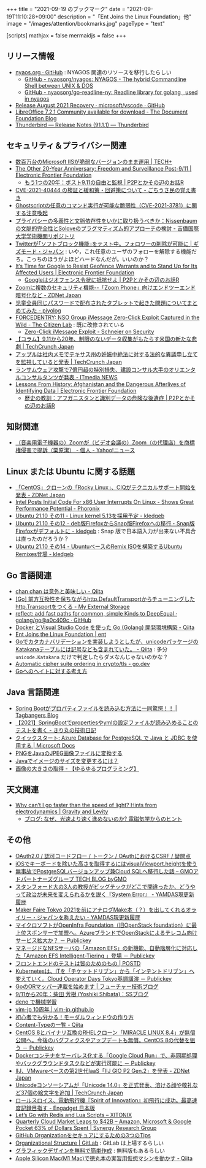 +++
title = "2021-09-19 のブックマーク"
date =  "2021-09-19T11:10:28+09:00"
description = "「Ent Joins the Linux Foundation」他"
image = "/images/attention/bookmarks.jpg"
pageType = "text"

[scripts]
  mathjax = false
  mermaidjs = false
+++

## リリース情報

- [nyaos.org · GitHub](https://github.com/nyaosorg) : NYAGOS 関連のリソースを移行したらしい
  - [GitHub - nyaosorg/nyagos: NYAGOS - The hybrid Commandline Shell between UNIX & DOS](https://github.com/nyaosorg/nyagos)
  - [GitHub - nyaosorg/go-readline-ny: Readline library for golang , used in nyagos](https://github.com/nyaosorg/go-readline-ny)
- [Release August 2021 Recovery · microsoft/vscode · GitHub](https://github.com/microsoft/vscode/releases/tag/1.60.1)
- [LibreOffice 7.2.1 Community available for download - The Document Foundation Blog](https://blog.documentfoundation.org/blog/2021/09/16/libreoffice-7-2-1-community/)
- [Thunderbird — Release Notes (91.1.1) — Thunderbird](https://www.thunderbird.net/en-US/thunderbird/91.1.1/releasenotes/)

## セキュリティ＆プライバシー関連

- [数百万台のMicrosoft IISが脆弱なバージョンのまま運用 | TECH+](https://news.mynavi.jp/article/20210911-1969359/)
- [The Other 20-Year Anniversary: Freedom and Surveillance Post-9/11 | Electronic Frontier Foundation](https://www.eff.org/deeplinks/2021/09/theother-20-year-anniversary-freedom-and-surveillance-post-911)
  - [もう1つの20年：ポスト9.11の自由と監視 | P2Pとかその辺のお話R](https://p2ptk.org/privacy/3377)
- [CVE-2021-40444 の検証と緩和策・回避策について - ごちうさ民の覚え書き](https://kataware.hatenablog.jp/entry/2021/09/12/165921)
- [Ghostscriptの任意のコマンド実行が可能な脆弱性（CVE-2021-3781）に関する注意喚起](https://www.jpcert.or.jp/at/2021/at210039.html)
- [プライバシーの多義性と文脈依存性をいかに取り扱うべきか：Nissenbaumの文脈的完全性とSoloveのプラグマティズム的アプローチの検討 - 吉備国際大学学術機関リポジトリ](https://kiui.repo.nii.ac.jp/index.php?page_id=13&block_id=21&action=repository_view_main_item_detail&item_id=26&item_no=1)
- [Twitterが｢ソフトブロック機能｣をテスト中。フォロワーの削除が可能に | ギズモード・ジャパン](https://www.gizmodo.jp/2021/09/soft-block-function-added-to-twitter.html) : いや，これ任意のユーザのフォローを解除する機能だろ。こっちのほうがよほどハードなんだが。いいのか？
- [It’s Time for Google to Resist Geofence Warrants and to Stand Up for Its Affected Users | Electronic Frontier Foundation](https://www.eff.org/deeplinks/2021/08/its-time-google-resist-geofence-warrants-and-stand-its-affected-users)
  - [Googleはジオフェンス令状に抵抗せよ | P2Pとかその辺のお話R](https://p2ptk.org/privacy/3382)
- [Zoomに複数のセキュリティ機能--「Zoom Phone」向けエンドツーエンド暗号化など - ZDNet Japan](https://japan.zdnet.com/article/35176636/)
- [児童全員同じパスワードで配布されたタブレットで起きた問題についてまとめてみた - piyolog](https://piyolog.hatenadiary.jp/entry/2021/09/17/162639)
- [FORCEDENTRY: NSO Group iMessage Zero-Click Exploit Captured in the Wild - The Citizen Lab](https://citizenlab.ca/2021/09/forcedentry-nso-group-imessage-zero-click-exploit-captured-in-the-wild/) : 既に改修されている
  - [Zero-Click iMessage Exploit - Schneier on Security](https://www.schneier.com/blog/archives/2021/09/zero-click-imessage-exploit.html)
- [【コラム】9.11から20年、制限のないデータ収集がもたらす米国の新たな悲劇  |  TechCrunch Japan](https://jp.techcrunch.com/2021/09/17/2021-09-11-20-years-later-unchecked-data-collection-is-part-of-9-11s-legacy/)
- [アップルは社内メモでテキサス州の妊娠中絶法に対する法的な異議申し立てを監視していると発表  |  TechCrunch Japan](https://jp.techcrunch.com/2021/09/17/2021-09-16-in-internal-memo-apple-says-it-is-monitoring-legal-challenges-to-texas-abortion-law/)
- [ランサムウェア攻撃で7億円超の特別損失、建設コンサル大手のオリエンタルコンサルタンツが発表 - ITmedia NEWS](https://www.itmedia.co.jp/news/articles/2109/17/news149.html)
- [Lessons From History: Afghanistan and the Dangerous Afterlives of Identifying Data | Electronic Frontier Foundation](https://www.eff.org/deeplinks/2021/09/lessons-history-afghanistan-and-dangerous-afterlives-identifying-data)
  - [歴史の教訓：アフガニスタンと識別データの危険な後遺症 | P2Pとかその辺のお話R](https://p2ptk.org/privacy/3390)

## 知財関連

- [（音楽用電子機器の）Zoomが（ビデオ会議の）Zoom（の代理店）を商標権侵害で提訴（栗原潔） - 個人 - Yahoo!ニュース](https://news.yahoo.co.jp/byline/kuriharakiyoshi/20210917-00258790)

## Linux または Ubuntu に関する話題

- [「CentOS」クローンの「Rocky Linux」、CIQがテクニカルサポート開始を発表 - ZDNet Japan](https://japan.zdnet.com/article/35176568/)
- [Intel Posts Initial Code For x86 User Interrupts On Linux  - Shows Great Performance Potential - Phoronix](https://www.phoronix.com/scan.php?page=news_item&px=Linux-RFC-x86-User-Interrupts)
- [Ubuntu 21.10 その11 - Linux kernel 5.13を採用予定 - kledgeb](https://kledgeb.blogspot.com/2021/09/ubuntu-2110-11-linux-kernel-513.html)
- [Ubuntu 21.10 その12 - deb版FirefoxからSnap版Firefoxへの移行・Snap版Firefoxがデフォルトに - kledgeb](https://kledgeb.blogspot.com/2021/09/ubuntu-2110-12-debfirefoxsnapfirefoxsna.html) : Snap 版で日本語入力が出来ない不具合は直ったのだろうか？
- [Ubuntu 21.10 その14 - UbuntuベースのRemix ISOを構築するUbuntu Remixes登場 - kledgeb](https://kledgeb.blogspot.com/2021/09/ubuntu-2110-14-ubunturemix-isoubuntu.html)

## Go 言語関連

- [chan chan は意外と美味しい - Qiita](https://qiita.com/hogedigo/items/15af273176599307a2b2)
- [[Go] 前方互換性を保ちながらhttp.DefaultTransportからチューニングしたhttp.Transportをつくる - My External Storage](https://budougumi0617.github.io/2021/09/13/how_to_copy_default_transport/)
- [reflect: add fast paths for common, simple Kinds to DeepEqual · golang/go@a0c409c · GitHub](https://github.com/golang/go/commit/a0c409cbc82ea9999a03fa0bfe6d9a8953e780e0)
- [Docker とVisual Studio Code を使った Go (Golang) 開発環境構築 - Qiita](https://qiita.com/y_shinoda/items/e6e2fef46408c0bae83b)
- [Ent Joins the Linux Foundation | ent](https://entgo.io/blog/2021/09/01/ent-joins-the-linux-foundation)
- [Goでカタカナバリデーションを実装しようとしたが、unicodeパッケージのKatakanaテーブルには記号なども含まれていた。 - Qiita](https://qiita.com/mitsuaki1229/items/50c6da607b62f138c32f) : 多分 `unicode.Katakana` だけで判定したらダメなんじゃないのかな？
- [Automatic cipher suite ordering in crypto/tls - go.dev](https://go.dev/blog/tls-cipher-suites)
- [Goへのヘイトに対する考え方](https://zenn.dev/nobonobo/articles/74808a8d5e6f1e)

## Java  言語関連

- [Spring Bootがプロパティファイルを読み込む方法に一同驚愕！！ | Tagbangers Blog](http://blog.tagbangers.co.jp/2019/07/12/how-spring-deals-with-properties)
- [【2021】SpringBootでpropertiesやymlの設定ファイルが読み込めることのテストを書く - きり丸の技術日記](https://nainaistar.hatenablog.com/entry/2021/03/30/120000)
- [クイックスタート: Azure Database for PostgreSQL で Java と JDBC を使用する | Microsoft Docs](https://docs.microsoft.com/ja-jp/azure/postgresql/connect-java)
- [PNGをJavaのJPEG画像ファイルに変換する](https://www.codeflow.site/ja/article/java__convert-png-to-jpeg-image-file-in-java)
- [Javaでイメージのサイズを変更するには？](https://www.codeflow.site/ja/article/java__how-to-resize-an-image-in-java)
- [画像の大きさの取得 - 【ゆるゆるプログラミング】](https://talavax.com/imagesize.html)

## 天文関連

- [Why can’t I go faster than the speed of light?  Hints from electrodynamics | Gravity and Levity](https://gravityandlevity.wordpress.com/2009/04/08/why-cant-i-go-faster-than-the-speed-of-light-hints-from-electrodynamics/)
  - [ブログ: なぜ、光速より速く進めないのか? 電磁気学からのヒント](https://okuranagaimo.blogspot.com/2021/09/blog-post_89.html)

## その他

- [OAuth2.0 / 認可コードフロー / トークン / OAuthにおけるCSRF / 疑問点](https://zenn.dev/ichigo_dev/articles/f2cab60eb3aa7d376e8d)
- [iOSでキーボードを除いた高さを取得するにはvisualViewport.heightを使う](https://zenn.dev/catnose99/scraps/e9b1de4ddf2181)
- [無事故でPostgreSQLバージョンアップ兼Cloud SQLへ移行した話 – GMOアドパートナーズグループ TECH BLOG byGMO](https://techblog.gmo-ap.jp/2021/09/13/cloud_sql_to_migration_with_version_up/)
- [スタンフォード大の3人の教授がビッグテックがどこで間違ったか、どうやって政治が未来を変えられるかを説く『System Error』 - YAMDAS現更新履歴](https://yamdas.hatenablog.com/entry/20210914/system-error)
- [Maker Faire Tokyo 2021を前にアナログMake本（？）を出してくれるオライリー・ジャパンを称えたい - YAMDAS現更新履歴](https://yamdas.hatenablog.com/entry/20210914/oreilly-make)
- [マイクロソフトがOpenInfra Foundation（旧OpenStack foundation）に最上位スポンサーで加盟へ。AzureブランドでOpenStackによるテレコム向けサービス拡大か？ － Publickey](https://www.publickey1.jp/blog/21/openinfra_foundationopnestack_foundationazureopenstack.html)
- [マネージドなNFSサーバの「Amazon EFS」の新機能、自動階層化に対応した「Amazon EFS Intelligent-Tiering 」登場 － Publickey](https://www.publickey1.jp/blog/21/nfsamazon_efsamazon_efs_intelligent-tiering.html)
- [フロントエンドのテストは皆のためのもの | POSTD](https://postd.cc/frontend-testing-is-for-everyone/)
- [Kubernetesは、ITを「チケットドリブン」から「インテントドリブン」へ変えていく。Cloud Operator Days Tokyo基調講演 － Publickey](https://www.publickey1.jp/blog/21/kubernetesitcloud_operator_days_tokyo.html)
- [GoのORマッパー連載を始めます | フューチャー技術ブログ](https://future-architect.github.io/articles/20210726a/)
- [9/11から20年：柴田 芳樹 (Yoshiki Shibata)：SSブログ](https://yshibata.blog.ss-blog.jp/2021-09-11)
- [deno で機械学習](https://zenn.dev/mattn/articles/9fbbab42308f96)
- [vim-jp 10周年 | vim-jp.github.io](https://vim-jp.org/blog/2021/09/16/vim-jp-10th-anniversary.html)
- [初心者でも分かる！モーダルウィンドウの作り方](https://syncer.jp/jquery-modal-window)
- [Content-Typeの一覧 - Qiita](https://qiita.com/AkihiroTakamura/items/b93fbe511465f52bffaa)
- [CentOS 8とバイナリ互換のRHELクローン「MIRACLE LINUX 8.4」が無償公開へ。今後のバグフィクスやアップデートも無償。CentOS 8の代替を狙う － Publickey](https://www.publickey1.jp/blog/21/centos_8rhelmiracle_linux_84centos.html)
- [Dockerコンテナをサーバレス化する「Google Cloud Run」で、非同期処理やバックグラウンドタスクなどが実行可能に － Publickey](https://www.publickey1.jp/blog/21/dockergoogle_cloud_run.html)
- [IIJ、VMwareベースの第2世代IaaS「IIJ GIO P2 Gen.2」を発表 - ZDNet Japan](https://japan.zdnet.com/article/35176851/)
- [Unicodeコンソーシアムが「Unicode 14.0」を正式発表、溶ける顔や敬礼など37個の絵文字を追加  |  TechCrunch Japan](https://jp.techcrunch.com/2021/09/17/unicode-14-release/)
- [ロールスロイス、電動飛行機『Spirit of Innovation』初飛行に成功。最高速度記録目指す - Engadget 日本版](https://japanese.engadget.com/rolls-royce-spirit-of-innovation-first-flight-080004587.html)
- [Let’s Go with Redis and Lua Scripts – XITONIX](https://xitonix.io/go-lua-and-redis/)
- [Quarterly Cloud Market Leaps to $42B – Amazon, Microsoft & Google Pocket 63% of Dollars Spent | Synergy Research Group](https://www.srgresearch.com/articles/quarterly-cloud-market-leaps-to-42b-amazon-microsoft-google-pocket-63-of-dollars-spent)
- [GitHub Organizationをセキュアにするための3つのTips](https://zenn.dev/matken/articles/3tips-to-make-github-org-more-secure)
- [Organizational Structure | GitLab](https://about.gitlab.com/company/team/structure/) : GitLab は上場するらしい
- [グラフィックデザインを無料で簡単作成](https://www.canva.com/ja_jp/) : 無料版もあるらしい
- [Apple Silicon Mac(M1 Mac)で徳丸本の実習用仮想マシンを動かす - Qiita](https://qiita.com/bamboo_and_tyre/items/2e5dd35d0b03235e9ed9)
